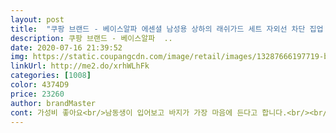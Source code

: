 ```yaml
---
layout: post 
title:  "쿠팡 브랜드 - 베이스알파 에센셜 남성용 상하의 래쉬가드 세트 자외선 차단 집업 상의 + 트렁크 반바지" 
description: 쿠팡 브랜드 - 베이스알파  ..
date: 2020-07-16 21:39:52 
img: https://static.coupangcdn.com/image/retail/images/13287666197719-b82939e1-177f-4de8-9ee7-f79216eca805.jpg 
linkUrl: http://me2.do/xrhWLhFk 
categories: [1008] 
color: 4374D9 
price: 23260 
author: brandMaster 
cont: 가성비 좋아요<br/>남동생이 입어보고 바지가 가장 마음에 든다고 합니다.<br/><br/>남자친구 입혀보았는데요 바지가 이쁜것 같구요  ㅎㅎ 상의 어깨 부분이 좁은건 기분탓.<br/>.<br/>?.<br/>  지퍼가 좀 .<br/>.<br/> 핏을 망치는 요인 ㅠㅜ 같아요 ㅠㅠ 그리고 옷 이곳저곳에 실밥들이 많이 빠져있어서 ... <br/> 좀 아쉬웠습니다 ㅜ ㅜ<br/>디자인은 상하의 따로 봤을 때는 기본 디자인이라 괜찮은데, 합쳐서 세트로 입었을 때 조금 따로 노는 것 같은 느낌이 듭니다.<br/><br/>색도 무난무난<br/>신랑이 보통 105나 XL입는데 래쉬가드 답답한거 싫어해서 xxl 입어도 그리 문제가 없네용아주 편하다거 하네용^^<br/>아주 만족 해요!<br/>이번에 제주도 가는데 딱 입니다<br/>제 동생이 목이 짧은 편이라 그럴 수도 있어요;;<br/>집업 래쉬가드 상의는 지퍼를 끝까지 다 올리면 목 부분이 조금 답답하게 느껴지면서 불편하다고 합니다.<br/><br/>차라리 상의도 하의처럼 컬러블럭을 블랙 and amp;화이트로 하면 더 좋을 것같습니다.<br/><br/>허리 고무줄, 주머니 부분이 생각보다 입었을 때 편하게 잘 구성되었고, 잘 안벗겨질 것 같다고 하더군요.<br/><br/> 
---
```

 